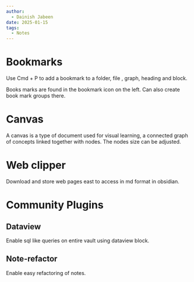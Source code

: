 ```yaml
---
author:
  - Dainish Jabeen
date: 2025-01-15
tags:
  - Notes
---
```

# Bookmarks

Use Cmd + P to add a bookmark to a folder, file , graph, heading and block.

Books marks are found in the bookmark icon on the left. Can also create book mark groups there.

# Canvas

A canvas is a type of document used for visual learning, a connected graph of concepts linked together with nodes. The nodes size can be adjusted.

# Web clipper

Download and store web pages east to access in md format in obsidian.

# Community Plugins
## Dataview

Enable sql like queries on entire vault using dataview block.

## Note-refactor

Enable easy refactoring of notes.


